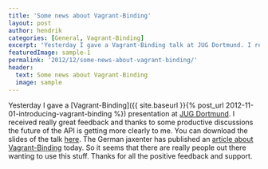 ```yaml
---
title: 'Some news about Vagrant-Binding'
layout: post
author: hendrik
categories: [General, Vagrant-Binding]
excerpt: 'Yesterday I gave a Vagrant-Binding talk at JUG Dortmund. I received really great feedback and thanks to some productive discussions the future of the API is getting more clearly to me.'
featuredImage: sample-1
permalink: '2012/12/some-news-about-vagrant-binding/'
header:
  text: Some news about Vagrant-Binding
  image: sample
---
```

Yesterday I gave a [Vagrant-Binding]({{ site.baseurl }}{% post_url 2012-11-01-introducing-vagrant-binding %}) presentation at [JUG Dortmund](http://www.jugdo.de/?p=75). I received really great feedback and thanks to some productive discussions the future of the API is getting more clearly to me. You can download the slides of the talk [here](http://de.slideshare.net/HendrikEbbers/vagrant-puppet-jug-2). The German jaxenter has published an [article about Vagrant-Binding](http://it-republik.de/jaxenter/artikel/Einweg-VM-zur-Runtime-erstellen-5516.html) today. So it seems that there are really people out there wanting to use this stuff. Thanks for all the positive feedback and support.
